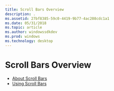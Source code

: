```yaml
---
title: Scroll Bars Overview
description: .
ms.assetid: 27bf8385-59c0-4419-9b77-4ac208cdc1a1
ms.date: 05/31/2018
ms.topic: article
ms.author: windowssdkdev
ms.prod: windows
ms.technology: desktop
---
```


# Scroll Bars Overview

-   [About Scroll Bars](about-scroll-bars.md)
-   [Using Scroll Bars](using-scroll-bars.md)

 

 





